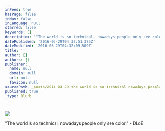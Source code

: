 ```yaml
---
inFeed: true
hasPage: false
inNav: false
inLanguage: null
starred: false
keywords: []
description: '"The world is so technical, nowadays people only see color." - DLoE'
datePublished: '2016-03-29T04:32:51.375Z'
dateModified: '2016-03-29T04:32:09.509Z'
title: ''
author: []
authors: []
publisher:
  name: null
  domain: null
  url: null
  favicon: null
sourcePath: _posts/2016-03-29-the-world-is-so-technical-nowadays-people-only-see-color.md
published: true
_type: Blurb

---
```

![](https://the-grid-user-content.s3-us-west-2.amazonaws.com/3e072a2b-69fc-4c1a-a5ff-88c68a6b0cd5.jpg)

"The world is so technical, nowadays people only see color." - DLoE